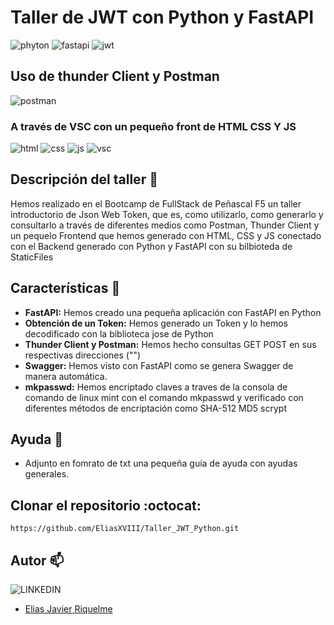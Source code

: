 # Taller de JWT con Python y FastAPI

![phyton](https://img.shields.io/badge/Python-FFD43B?style=for-the-badge&logo=python&logoColor=blue)
![fastapi](https://img.shields.io/badge/fastapi-109989?style=for-the-badge&logo=FASTAPI&logoColor=white)
![jwt](https://img.shields.io/badge/JWT-000000?style=for-the-badge&logo=JSON%20web%20tokens&logoColor=white)

## Uso de thunder Client y Postman 
![postman](https://img.shields.io/badge/Postman-FF6C37?style=for-the-badge&logo=Postman&logoColor=white)

### A través de VSC con un pequeño front de HTML CSS Y JS

![html](https://img.shields.io/badge/HTML5-E34F26?style=for-the-badge&logo=html5&logoColor=white)
![css](https://img.shields.io/badge/CSS3-1572B6?style=for-the-badge&logo=css3&logoColor=white)
![js](https://img.shields.io/badge/JavaScript-323330?style=for-the-badge&logo=javascript&logoColor=F7DF1E)
![vsc](https://img.shields.io/badge/Visual_Studio_Code-0078D4?style=for-the-badge&logo=visual%20studio%20code&logoColor=white)

## Descripción del taller 👋

Hemos realizado en el Bootcamp de FullStack de Peñascal F5 un taller introductorio de Json Web Token, que es, como utilizarlo, como generarlo y consultarlo a través de diferentes medios como Postman, Thunder Client y un pequelo Frontend que hemos generado con HTML, CSS y JS conectado con el Backend generado con Python y FastAPI con su bilbioteda de StaticFiles

## Características 👀

- **FastAPI:** Hemos creado una pequeña aplicación con FastAPI en Python
- **Obtención de un Token:** Hemos generado un Token y lo hemos decodificado con la biblioteca jose de Python 
- **Thunder Client y Postman:** Hemos hecho consultas GET POST en sus respectivas direcciones ("\")
- **Swagger:** Hemos visto con FastAPI como se genera Swagger de manera automática.
- **mkpasswd:** Hemos encriptado claves a traves de la consola de comando de linux mint con el comando mkpasswd y verificado con diferentes métodos de encriptación como SHA-512 MD5 scrypt

## Ayuda 🎏
- Adjunto en fomrato de txt una pequeña guía de ayuda con ayudas generales.


## Clonar el repositorio   :octocat:
  ```https://github.com/EliasXVIII/Taller_JWT_Python.git```
  
  ## Autor 📫
![LINKEDIN](https://img.shields.io/badge/LinkedIn-0077B5?style=for-the-badge&logo=linkedin&logoColor=white)

- [Elias Javier Riquelme](https://www.linkedin.com/in/elias-javier-riquelme-b62655297/)

